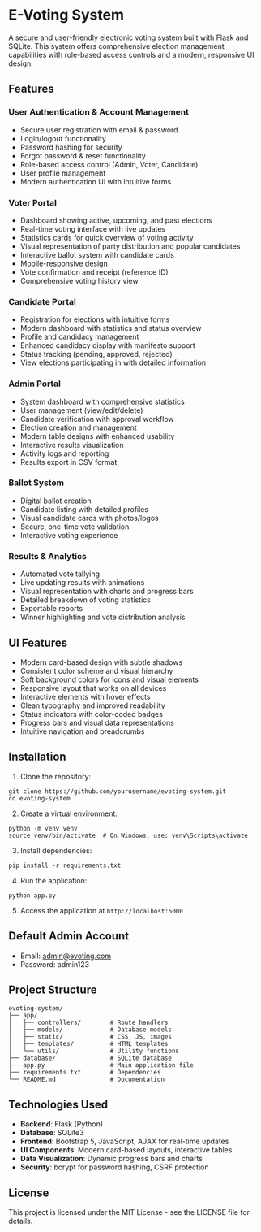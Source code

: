 # E-Voting System

A secure and user-friendly electronic voting system built with Flask and SQLite. This system offers comprehensive election management capabilities with role-based access controls and a modern, responsive UI design.

## Features

### User Authentication & Account Management
- Secure user registration with email & password
- Login/logout functionality
- Password hashing for security
- Forgot password & reset functionality
- Role-based access control (Admin, Voter, Candidate)
- User profile management
- Modern authentication UI with intuitive forms

### Voter Portal
- Dashboard showing active, upcoming, and past elections
- Real-time voting interface with live updates
- Statistics cards for quick overview of voting activity
- Visual representation of party distribution and popular candidates
- Interactive ballot system with candidate cards
- Mobile-responsive design
- Vote confirmation and receipt (reference ID)
- Comprehensive voting history view

### Candidate Portal
- Registration for elections with intuitive forms
- Modern dashboard with statistics and status overview
- Profile and candidacy management
- Enhanced candidacy display with manifesto support
- Status tracking (pending, approved, rejected)
- View elections participating in with detailed information

### Admin Portal
- System dashboard with comprehensive statistics
- User management (view/edit/delete)
- Candidate verification with approval workflow
- Election creation and management
- Modern table designs with enhanced usability
- Interactive results visualization
- Activity logs and reporting
- Results export in CSV format

### Ballot System
- Digital ballot creation
- Candidate listing with detailed profiles
- Visual candidate cards with photos/logos
- Secure, one-time vote validation
- Interactive voting experience

### Results & Analytics
- Automated vote tallying
- Live updating results with animations
- Visual representation with charts and progress bars
- Detailed breakdown of voting statistics
- Exportable reports
- Winner highlighting and vote distribution analysis

## UI Features

- Modern card-based design with subtle shadows
- Consistent color scheme and visual hierarchy
- Soft background colors for icons and visual elements
- Responsive layout that works on all devices
- Interactive elements with hover effects
- Clean typography and improved readability
- Status indicators with color-coded badges
- Progress bars and visual data representations
- Intuitive navigation and breadcrumbs

## Installation

1. Clone the repository:
```
git clone https://github.com/yourusername/evoting-system.git
cd evoting-system
```

2. Create a virtual environment:
```
python -m venv venv
source venv/bin/activate  # On Windows, use: venv\Scripts\activate
```

3. Install dependencies:
```
pip install -r requirements.txt
```

4. Run the application:
```
python app.py
```

5. Access the application at `http://localhost:5000`

## Default Admin Account

- Email: admin@evoting.com
- Password: admin123

## Project Structure

```
evoting-system/
├── app/
│   ├── controllers/        # Route handlers
│   ├── models/             # Database models
│   ├── static/             # CSS, JS, images
│   ├── templates/          # HTML templates
│   └── utils/              # Utility functions
├── database/               # SQLite database
├── app.py                  # Main application file
├── requirements.txt        # Dependencies
└── README.md               # Documentation
```

## Technologies Used

- **Backend**: Flask (Python)
- **Database**: SQLite3
- **Frontend**: Bootstrap 5, JavaScript, AJAX for real-time updates
- **UI Components**: Modern card-based layouts, interactive tables
- **Data Visualization**: Dynamic progress bars and charts
- **Security**: bcrypt for password hashing, CSRF protection

## License

This project is licensed under the MIT License - see the LICENSE file for details. 